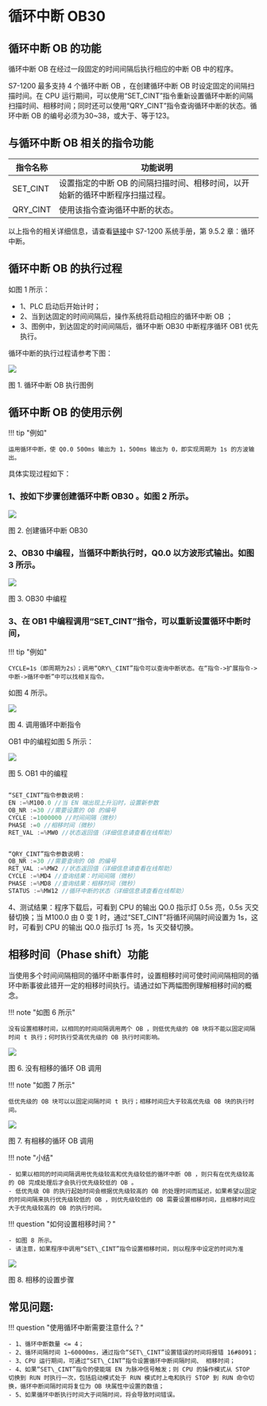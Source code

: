 
# 循环中断 OB30

## 循环中断 OB 的功能

循环中断 OB 在经过一段固定的时间间隔后执行相应的中断 OB 中的程序。

S7-1200 最多支持 4 个循环中断 OB ，在创建循环中断 OB 时设定固定的间隔扫描时间。在 CPU 运行期间，可以使用“SET\_CINT”指令重新设置循环中断的间隔扫描时间、相移时间；同时还可以使用“QRY\_CINT”指令查询循环中断的状态。循环中断 OB 的编号必须为30~38，或大于、等于123。

## 与循环中断 OB 相关的指令功能

|指令名称| 功能说明 |
|------|--------|
|SET_CINT |设置指定的中断 OB 的间隔扫描时间、相移时间，以开始新的循环中断程序扫描过程。|
|QRY_CINT |使用该指令查询循环中断的状态。|

以上指令的相关详细信息，请查看[链接](../../../source/index.md)中 S7-1200 系统手册，第 9.5.2 章：循环中断。

## 循环中断 OB 的执行过程

如图 1 所示：

- 1、PLC 启动后开始计时；
- 2、当到达固定的时间间隔后，操作系统将启动相应的循环中断 OB ；
- 3、图例中，到达固定的时间间隔后，循环中断 OB30 中断程序循环 OB1 优先执行。

循环中断的执行过程请参考下图：

![](images/04-01.jpg)

图 1. 循环中断 OB 执行图例

## 循环中断 OB 的使用示例

!!! tip "例如"

    运用循环中断，使 Q0.0 500ms 输出为 1，500ms 输出为 0，即实现周期为 1s 的方波输出。

具体实现过程如下：

### 1、按如下步骤创建循环中断 OB30 。如图 2 所示。

![](images/04-02.JPG)

图 2. 创建循环中断 OB30

### 2、OB30 中编程，当循环中断执行时，Q0.0 以方波形式输出。如图 3 所示。

![](images/04-03.JPG)

图 3. OB30 中编程

### 3、在 OB1 中编程调用“SET\_CINT”指令，可以重新设置循环中断时间，

!!! tip "例如"

    CYCLE=1s（即周期为2s）；调用“QRY\_CINT”指令可以查询中断状态。在“指令->扩展指令->中断->循环中断”中可以找相关指令。

如图 4 所示。

![](images/04-04.JPG)

图 4. 调用循环中断指令

OB1 中的编程如图 5 所示：

![](images/04-05.JPG)

图 5. OB1 中的编程

```c

“SET_CINT”指令参数说明：
EN :=%M100.0 //当 EN 端出现上升沿时，设置新参数 
OB_NR :=30 //需要设置的 OB 的编号 
CYCLE :=1000000 //时间间隔（微秒） 
PHASE :=0 //相移时间（微秒） 
RET_VAL :=%MW0 //状态返回值（详细信息请查看在线帮助） 

```


```c

“QRY_CINT”指令参数说明：
OB_NR :=30 //需要查询的 OB 的编号 
RET_VAL :=%MW2 //状态返回值（详细信息请查看在线帮助） 
CYCLE :=%MD4 //查询结果：时间间隔（微秒） 
PHASE :=%MD8 //查询结果：相移时间（微秒） 
STATUS :=%MW12 //循环中断的状态（详细信息请查看在线帮助） 

```

4、测试结果：程序下载后，可看到 CPU 的输出 Q0.0 指示灯 0.5s 亮，0.5s 灭交替切换；当 M100.0 由 0 变 1 时，通过“SET\_CINT”将循环间隔时间设置为 1s，这时，可看到 CPU 的输出 Q0.0 指示灯 1s 亮，1s 灭交替切换。

## 相移时间（Phase shift）功能

当使用多个时间间隔相同的循环中断事件时，设置相移时间可使时间间隔相同的循环中断事彼此错开一定的相移时间执行。请通过如下两幅图例理解相移时间的概念。

!!! note "如图 6 所示"

    没有设置相移时间，以相同的时间间隔调用两个 OB ，则低优先级的 OB 块将不能以固定间隔时间 t 执行；何时执行受高优先级的 OB 执行时间影响。

![](images/04-06.jpg)

图 6. 没有相移的循环 OB 调用

!!! note "如图 7 所示"

    低优先级的 OB 块可以以固定间隔时间 t 执行；相移时间应大于较高优先级 OB 块的执行时间。

![](images/04-07.jpg)

图 7. 有相移的循环 OB 调用

!!! note "小结"

    - 如果以相同的时间间隔调用优先级较高和优先级较低的循环中断 OB ，则只有在优先级较高的 OB 完成处理后才会执行优先级较低的 OB 。
    - 低优先级 OB 的执行起始时间会根据优先级较高的 OB 的处理时间而延迟，如果希望以固定的时间间隔来执行优先级较低的 OB ，则优先级较低的 OB 需要设置相移时间，且相移时间应大于优先级较高的 OB 的执行时间。

!!! question "如何设置相移时间？"

    - 如图 8 所示。
    - 请注意，如果程序中调用“SET\_CINT”指令设置相移时间，则以程序中设定的时间为准

![](images/04-08.jpg)

图 8. 相移的设置步骤

## 常见问题:

!!! question "使用循环中断需要注意什么？"

    - 1、循环中断数量 <= 4；
    - 2、循环间隔时间 1~60000ms，通过指令“SET\_CINT”设置错误的时间将报错 16#8091；
    - 3、CPU 运行期间，可通过“SET\_CINT”指令设置循环中断间隔时间、 相移时间；
    - 4、如果“SET\_CINT”指令的使能端 EN 为脉冲信号触发；则 CPU 的操作模式从 STOP 切换到 RUN 时执行一次，包括启动模式处于 RUN 模式时上电和执行 STOP 到 RUN 命令切换，循环中断间隔时间将复位为 OB 块属性中设置的数值；
    - 5、如果循环中断执行时间大于间隔时间，将会导致时间错误。